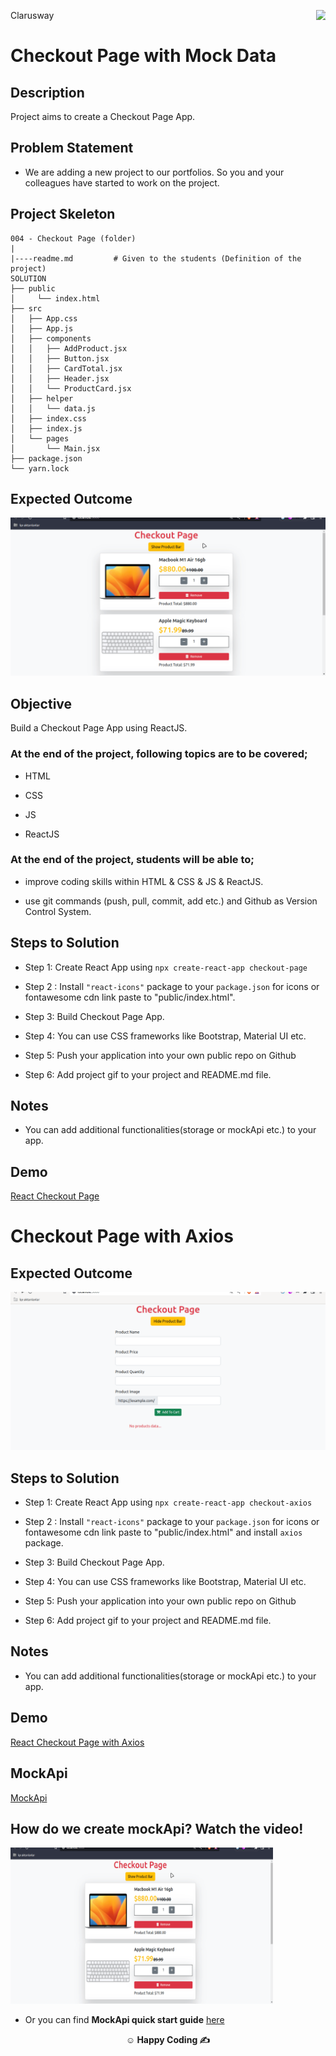 <p>Clarusway<img align="right"
  src="https://secure.meetupstatic.com/photos/event/3/1/b/9/600_488352729.jpeg"  width="15px"></p>

# Checkout Page with Mock Data

## Description

Project aims to create a Checkout Page App.

## Problem Statement

- We are adding a new project to our portfolios. So you and your colleagues have started to work on the project.

## Project Skeleton

```
004 - Checkout Page (folder)
|
|----readme.md         # Given to the students (Definition of the project)
SOLUTION
├── public
│     └── index.html
├── src
│   ├── App.css
│   ├── App.js
│   ├── components
│   │   ├── AddProduct.jsx
│   │   ├── Button.jsx
│   │   ├── CardTotal.jsx
│   │   ├── Header.jsx
│   │   └── ProductCard.jsx
│   ├── helper
│   │   └── data.js
│   ├── index.css
│   ├── index.js
│   └── pages
│       └── Main.jsx
├── package.json
└── yarn.lock

```

## Expected Outcome

![checkout-gif](checkout.gif)

## Objective

Build a Checkout Page App using ReactJS.

### At the end of the project, following topics are to be covered;

- HTML

- CSS

- JS

- ReactJS

### At the end of the project, students will be able to;

- improve coding skills within HTML & CSS & JS & ReactJS.

- use git commands (push, pull, commit, add etc.) and Github as Version Control System.

## Steps to Solution

- Step 1: Create React App using `npx create-react-app checkout-page`

- Step 2 : Install `"react-icons"` package to your `package.json` for icons or fontawesome cdn link paste to "public/index.html".

- Step 3: Build Checkout Page App.

- Step 4: You can use CSS frameworks like Bootstrap, Material UI etc.

- Step 5: Push your application into your own public repo on Github

- Step 6: Add project gif to your project and README.md file.

## Notes

- You can add additional functionalities(storage or mockApi etc.) to your app.
## Demo
  <a href="https://checkoutpage-react.vercel.app/" target="_blank">React Checkout Page</a>


# Checkout Page with Axios


## Expected Outcome

![checkout-gif](checkout-axios.gif)
## Steps to Solution

- Step 1: Create React App using `npx create-react-app checkout-axios`

- Step 2 : Install `"react-icons"` package to your `package.json` for icons or fontawesome cdn link paste to "public/index.html" and install `axios` package.

- Step 3: Build Checkout Page App.

- Step 4: You can use CSS frameworks like Bootstrap, Material UI etc.

- Step 5: Push your application into your own public repo on Github

- Step 6: Add project gif to your project and README.md file.

## Notes

- You can add additional functionalities(storage or mockApi etc.) to your app.

## Demo
  <a href="https://checkout-axios.vercel.app/" target="_blank">React Checkout Page with Axios</a>

## MockApi

<a href="https://mockapi.io/" target="_blank">MockApi</a>


## How do we create mockApi? Watch the video!
<a href="https://www.youtube.com/watch?v=i_Gvlp83GMk" target="_blank">
 <img src="./checkout.gif" alt="Watch the video" width="420" height="250" title="Watch the video" />
</a>

- Or you can find **MockApi quick start guide** <a href="https://github.com/mockapi-io/docs/wiki/Quick-start-guide" target="_blank">here</a>


**<p align="center">&#9786; Happy Coding &#9997;</p>**
